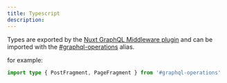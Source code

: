 ```yaml
---
title: Typescript
description: 
---
```


Types are exported by the [Nuxt GraphQL Middleware plugin](https://nuxt-graphql-middleware.dulnan.net/) and can be imported with the [#graphql-operations](https://nuxt-graphql-middleware.dulnan.net/features/typescript.html#importing-types) alias.

for example:
``` typescript
import type { PostFragment, PageFragment } from '#graphql-operations'
```
